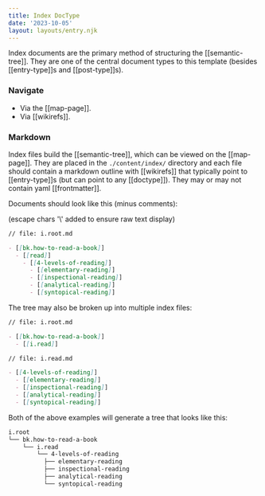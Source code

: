 ```yaml
---
title: Index DocType
date: '2023-10-05'
layout: layouts/entry.njk
---
```


Index documents are the primary method of structuring the [[semantic-tree]]. They are one of the central document types to this template (besides [[entry-type]]s and [[post-type]]s).

### Navigate

- Via the [[map-page]].
- Via [[wikirefs]].

### Markdown

Index files build the [[semantic-tree]], which can be viewed on the [[map-page]]. They are placed in the `./content/index/` directory and each file should contain a markdown outline with [[wikirefs]] that typically point to [[entry-type]]s (but can point to any [[doctype]]). They may or may not contain yaml [[frontmatter]].

Documents should look like this (minus comments):

(escape chars '\\' added to ensure raw text display)

```markdown
// file: i.root.md

- [[bk.how-to-read-a-book]]
  - [[read]]
    - [[4-levels-of-reading]]
      - [[elementary-reading]]
      - [[inspectional-reading]]
      - [[analytical-reading]]
      - [[syntopical-reading]]
```

The tree may also be broken up into multiple index files:

```markdown
// file: i.root.md

- [[bk.how-to-read-a-book]]
  - [[i.read]]
```

```markdown
// file: i.read.md

- [[4-levels-of-reading]]
  - [[elementary-reading]]
  - [[inspectional-reading]]
  - [[analytical-reading]]
  - [[syntopical-reading]]
```

Both of the above examples will generate a tree that looks like this:

```markdown
i.root
└── bk.how-to-read-a-book
    └── i.read
        └── 4-levels-of-reading
          ├── elementary-reading
          ├── inspectional-reading
          ├── analytical-reading
          └── syntopical-reading
```

